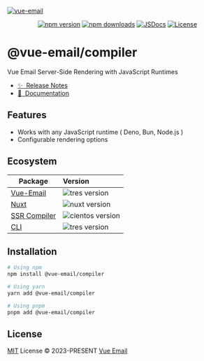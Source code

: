 [![vue-email](https://github.com/vue-email/vue-email/blob/main/public/repo-banner.png?raw=true)](https://vuemail.net)

<div align="center">

[![npm version][npm-version-src]][npm-version-href]
[![npm downloads][npm-downloads-src]][npm-downloads-href]
[![JSDocs][jsdocs-src]][jsdocs-href]
[![License][license-src]][license-href]

</div>

# @vue-email/compiler

Vue Email Server-Side Rendering with JavaScript Runtimes

- [✨ &nbsp;Release Notes](https://github.com/vue-email/compiler/releases)
- [📖 &nbsp;Documentation](https://vuemail.net/ssr/compiler)

## Features

- Works with any JavaScript runtime ( Deno, Bun, Node.js )
- Configurable rendering options

## Ecosystem

| Package                     | Version                                                                                            |
| --------------------------- | :------------------------------------------------------------------------------------------------- |
| [Vue-Email](https://github.com/vue-email/vue-email)       | ![tres version](https://img.shields.io/npm/v/vue-email/latest.svg?label=%20&colorB=1fa669) |
| [Nuxt](https://github.com/vue-email/nuxt) | ![nuxt version](https://img.shields.io/npm/v/@vue-email/nuxt/latest.svg?label=%20&color=4f4f4f&logo=nuxt.js) |
[SSR Compiler](https://github.com/vue-email/compiler) | ![cientos version](https://img.shields.io/npm/v/@vue-email/compiler/latest.svg?label=%20&colorB=1fa669) |
| [CLI](https://github.com/vue-email/cli)       | ![tres version](https://img.shields.io/npm/v/@vue-email/cli/latest.svg?label=%20&colorB=1fa669) |

## Installation

```bash
# Using npm
npm install @vue-email/compiler

# Using yarn
yarn add @vue-email/compiler

# Using pnpm
pnpm add @vue-email/compiler
```

## License

[MIT](./LICENSE) License © 2023-PRESENT [Vue Email](https://vuemail.net/)

<!-- Badges -->

[npm-version-src]: https://img.shields.io/npm/v/@vue-email/compiler/latest?style=flat&colorA=080f12&colorB=1fa669
[npm-version-href]: https://npmjs.com/package/@vue-email/compiler
[npm-downloads-src]: https://img.shields.io/npm/dm/@vue-email/compiler?style=flat&colorA=080f12&colorB=1fa669
[npm-downloads-href]: https://npmjs.com/package/@vue-email/compiler
[license-src]: https://img.shields.io/github/license/vue-email/compiler.svg?style=flat&colorA=080f12&colorB=1fa669
[license-href]: https://github.com/vue-email/compiler/blob/main/LICENSE
[jsdocs-src]: https://img.shields.io/badge/jsdocs-reference-080f12?style=flat&colorA=080f12&colorB=1fa669
[jsdocs-href]: https://www.jsdocs.io/package/@vue-email/compiler
